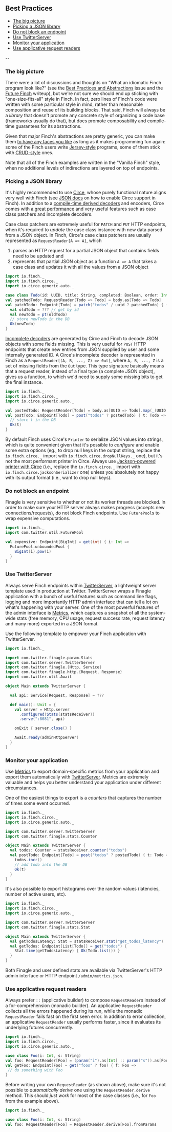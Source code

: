 ## Best Practices

* [The big picture](best-practices.md#the-big-picture)
* [Picking a JSON library](best-practices.md#picking-a-json-library)
* [Do not block an endpoint](best-practices.md#do-not-block-an-endpoint)
* [Use TwitterServer](best-practices.md#use-twitterserver)
* [Monitor your application](best-practices.md#monitor-your-application)
* [Use applicative request readers](best-practices.md#use-applicative-request-readers)

--

### The big picture

There were a lot of discussions and thoughts on "What an idiomatic Finch program look like?" (see the
[Best Practices and Abstractions][issue263] issue and the [Future Finch][future-finch] writeup), but we're not sure we
should end up sticking with "one-size-fits-all" style in Finch. In fact, zero lines of Finch's code were written with
some particular style in mind, rather than reasonable composition and reuse of its building blocks. That said, Finch
will always be a _library_ that doesn't promote any concrete style of organizing a code base (frameworks usually do
that), but does promote composability and compile-time guarantees for its abstractions.

Given that major Finch's abstractions are pretty generic, you can make them [to have any faces you like][faceless]
as long as it makes programming fun again: some of the Finch users write [Jersey-style][diar] programs, some of them
stick with [CRUD-style][issue263] ones.

Note that all of the Finch examples are written in the "Vanilla Finch" style, when no additional levels of indirections
are layered on top of endpoints.

### Picking a JSON library

It's highly recommended to use [Circe][circe], whose purely functional nature aligns very well with Finch (see
[JSON docs](json.md#circe) on how to enable Circe support in Finch). In addition to a
[compile-time derived decoders][generic-decoders] and encoders, Circe comes with
[a great performance][circe-performance] and very useful features such as case class patchers and incomplete decoders.

Case class patchers are extremely useful for `PATCH` and `PUT` HTTP endpoints, when it's required to _update_ the case
class instance with new data parsed from a JSON object. In Finch, Circe's case class patchers are usually represented as
`RequestReader[A => A]`, which

1. parses an HTTP request for a partial JSON object that contains fields need to be updated and
2. represents that partial JSON object as a function `A => A` that takes a case class and updates it with all the values
   from a JSON object

```scala
import io.finch._
import io.finch.circe._
import io.circe.generic.auto._

case class Todo(id: UUID, title: String, completed: Boolean, order: Int)
val patchedTodo: RequestReader[Todo => Todo] = body.as[Todo => Todo]
val patchTodo: Endpoint[Todo] = patch("todos" / uuid ? patchedTodo) { (id: UUID, pt: Todo => Todo) =>
  val oldTodo = ??? // get by id
  val newTodo = pt(oldTodo)
  // store newTodo in the DB
  Ok(newTodo)
}
```

[Incomplete decoders][incomplete-decoders] are generated by Circe and Finch to decode JSON objects with some fields
missing. This is very useful for `POST` HTTP endpoints that create new entries from JSON supplied by user and some
internally generated ID. A Circe's incomplete decoder is represented in Finch as a
`RequestReader[(A, B, ..., Z) => 0ut]`, where `A, B, ..., Z` is a set of missing fields from the `Out` type. This type
signature basically means that a request reader, instead of a final type (a complete JSON object), gives us a function,
to which we'd need to supply some missing bits to get the final instance.


```scala
import io.finch._
import io.finch.circe._
import io.circe.generic.auto._

val postedTodo: RequestReader[Todo] = body.as[UUID => Todo].map(_(UUID.randomUUID()))
val postTodo: Endpoint[Todo] = post("todos" ? postedTodo) { t: Todo =>
  // store t in the DB
  Ok(t)
}
```

By default Finch uses Circe's `Printer` to serialize JSON values into strings, which is quite convenient given that it's
possible to _configure_ and enable some extra options (eg., to drop null keys in the output string, replace the
`io.finch.circe._` import with `io.finch.circe.dropNullKeys._` one), but it's not the most performant printer in Circe.
Always use [Jackson-powered printer with Circe][circe-jackson] (i.e., replace the `io.finch.circe._` import with
`io.finch.circe.jacksonSerializer` one) unless you absolutely not happy with its output format (i.e., want to drop null
keys).

### Do not block an endpoint

Finagle is very sensitive to whether or not its worker threads are blocked. In order to make sure your HTTP server
always makes progress (accepts new connections/requests), do not block Finch endpoints. Use `FuturePool`s to wrap
expensive computations.

```scala
import io.finch._
import com.twitter.util.FuturePool

val expensive: Endpoint[BigInt] = get(int) { i: Int =>
  FuturePool.unboundedPool {
    BigInt(i).pow(i)
  }
}
```

### Use TwitterServer

Always serve Finch endpoints within [TwitterServer][twitter-server], a lightweight server template used in production at
Twitter. TwitterServer wraps a Finagle application with a bunch of useful features such as command line flags, logging
and more importantly HTTP admin interface that can tell a lot on what's happening with your server. One of the most
powerful features of the admin interface is [Metrics][metrics], which captures a snapshot of all the system-wide stats
(free memory, CPU usage, request success rate, request latency and many more) exported in a JSON format.

Use the following template to empower your Finch application with TwitterServer.

```scala
import io.finch._

import com.twitter.finagle.param.Stats
import com.twitter.server.TwitterServer
import com.twitter.finagle.{Http, Service}
import com.twitter.finagle.http.{Request, Response}
import com.twitter.util.Await

object Main extends TwitterServer {

  val api: Service[Request, Response] = ???

  def main(): Unit = {
    val server = Http.server
      .configured(Stats(statsReceiver))
      .serve(":8081", api)

    onExit { server.close() }

    Await.ready(adminHttpServer)
  }
}
```

### Monitor your application

Use [Metrics][metrics] to export domain-specific metrics from your application and export them automatically with
[TwitterServer][twitter-server]. Metrics are extremely valuable and helps you better understand your application under
different circumstances.

One of the easiest things to export is a _counters_ that captures the number of times some event occurred.

```scala
import io.finch._
import io.finch.circe._
import io.circe.generic.auto._

import com.twitter.server.TwitterServer
import com.twitter.finagle.stats.Counter

object Main extends TwitterServer {
  val todos: Counter = statsReceiver.counter("todos")
  val postTodo: Endpoint[Todo] = post("todos" ? postedTodo) { t: Todo =>
    todos.incr()
    // add todo into the DB
    Ok(t)
  }
}
```

It's also possible to export histograms over the random values (latencies, number of active users, etc).

```scala
import io.finch._
import io.finch.circe._
import io.circe.generic.auto._

import com.twitter.server.TwitterServer
import com.twitter.finagle.stats.Stat

object Main extends TwitterServer {
  val getTodosLatency: Stat = statsReceiver.stat("get_todos_latency")
  val getTodos: Endpoint[List[Todo]] = get("todos") {
    Stat.time(getTodosLatency) { Ok(Todo.list()) }
  }
}
```

Both Finagle and user defined stats are available via TwitterServer's HTTP admin interface or HTTP endpoint
`/admin/metrics.json`.

### Use applicative request readers

Always prefer `::` (applicative builder) to compose `RequestReader`s instead of a for-comprehension (monadic builder).
An applicative `RequestReader` collects all the errors happened during its run, while the monadic `RequestReader` fails
fast on the first seen error. In addition to error collection, an applicative `RequestReader` usually performs faster,
since it evaluates its underlying futures concurrently.

```scala
import io.finch._
import io.finch.circe._
import io.circe.generic.auto._

case class Foo(i: Int, s: String)
val foo: RequestReader[Foo] = (param("i").as[Int] :: param("s")).as[Foo]
val getFoo: Endpoint[Foo] = get("foos" ? foo) { f: Foo =>
 // do something with Foo
}
```

Before writing your own `RequestReader` (as shown above), make sure it's not possible to _automatically derive_ one
using the `RequestReader.derive` method. This should _just work_ for most of the case classes (i.e., for `Foo` from the
example above).

```scala
import io.finch._

case class Foo(i: Int, s: String)
val foo: RequestReader[Foo] = RequestReader.derive[Foo].fromParams
```

[issue263]: https://github.com/finagle/finch/issues/263
[future-finch]: https://gist.github.com/vkostyukov/411a9184f44a136e2ad9
[faceless]: http://gameofthrones.wikia.com/wiki/Faceless_Men
[diar]: https://github.com/jeremyrsmith/dair
[examples]: https://github.com/finagle/finch/tree/master/examples/src/main/scala/io/finch
[circe]: https://github.com/travisbrown/circe
[circe-performance]: https://github.com/travisbrown/circe#performance
[circe-jackson]: https://github.com/travisbrown/circe/pull/111
[generic-decoders]: https://meta.plasm.us/posts/2015/11/08/type-classes-and-generic-derivation/
[incomplete-decoders]: https://meta.plasm.us/posts/2015/06/21/deriving-incomplete-type-class-instances/
[twitter-server]: https://twitter.github.io/twitter-server/
[metrics]: https://twitter.github.io/twitter-server/Features.html#metrics
